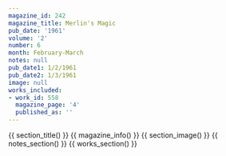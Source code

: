 ```yaml
---
magazine_id: 242
magazine_title: Merlin's Magic
pub_date: '1961'
volume: '2'
number: 6
month: February-March
notes: null
pub_date1: 1/2/1961
pub_date2: 1/3/1961
image: null
works_included:
- work_id: 558
  magazine_page: '4'
  published_as: ''
---
```


{{ section_title() }}
{{ magazine_info() }}
{{ section_image() }}
{{ notes_section() }}
{{ works_section() }}
